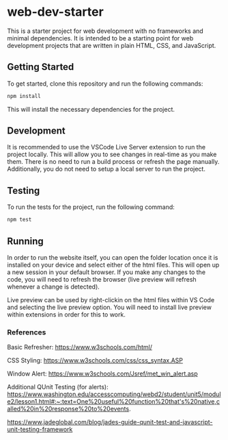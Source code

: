 # web-dev-starter

This is a starter project for web development with no frameworks and minimal
dependencies. It is intended to be a starting point for web development projects
that are written in plain HTML, CSS, and JavaScript.

## Getting Started

To get started, clone this repository and run the following commands:

```bash
npm install
```
This will install the necessary dependencies for the project.

## Development

It is recommended to use the VSCode Live Server extension to run the project
locally. This will allow you to see changes in real-time as you make them. There
is no need to run a build process or refresh the page manually. Additionally,
you do not need to setup a local server to run the project.

## Testing

To run the tests for the project, run the following command:

```bash
npm test
```
## Running

In order to run the website itself, you can open the folder location once it is installed on your device and select either of the html files. This will open up a new session in your default browser. If you make any changes to the code, you will need to refresh the browser (live preview will refresh whenever a change is detected).

Live preview can be used by right-clickin on the html files within VS Code and selecting the live preview option. You will need to install live preview within extensions in order for this to work.

### References

Basic Refresher:
https://www.w3schools.com/html/

CSS Styling:
https://www.w3schools.com/css/css_syntax.ASP

Window Alert:
https://www.w3schools.com/Jsref/met_win_alert.asp

Additional QUnit Testing (for alerts):
https://www.washington.edu/accesscomputing/webd2/student/unit5/module2/lesson1.html#:~:text=One%20useful%20function%20that's%20native,called%20in%20response%20to%20events.

https://www.jadeglobal.com/blog/jades-guide-qunit-test-and-javascript-unit-testing-framework

